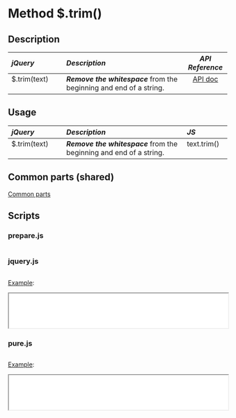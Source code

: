 # Method $.trim()

<style>
th { text-align: left; font-style: italic; }
tr td:nth-child(1) { width: 25%; }
tr td:nth-child(2) { width: 55%; }
tr td:nth-child(3) { width: 20%; }
td {
  vertical-align: top;
}
</style>

## Description

| jQuery | Description | API Reference |
|:--|:--|:--:|
| $.trim(text) | **_Remove the whitespace_** from the beginning and end of a string. | [API doc](https://api.jquery.com/jQuery.trim/) |

## Usage

| jQuery | Description | JS |
|:--|:--|:--|
| $.trim(text) | **_Remove the whitespace_** from the beginning and end of a string. | text.trim() |

## Common parts (shared)

[Common parts](/docs/mdview.html?example/index.md)

## Scripts

### prepare.js

```js:src/prepare.js
```

### jquery.js

```js:src/jquery.js
```

[Example](example.html?jquery):

<iframe width="100%" height="80" src="example.html?jquery"></iframe>

### pure.js

```js:src/pure.js
```

[Example](example.html?pure):

<iframe width="100%" height="80" src="example.html?pure"></iframe>
